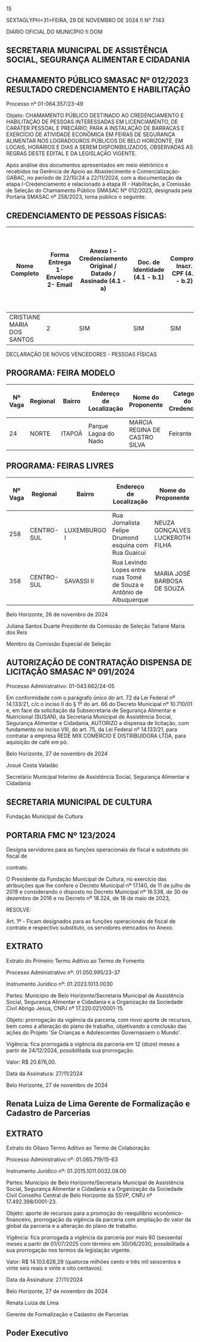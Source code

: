 <!-- image -->

15

SEXTAGLYPH<31>FEIRA, 29 DE NOVEMBRO DE 2024 fi N° 7.143

DIÁRIO OFICIAL DO MUNICÍPIO fi DOM

## SECRETARIA MUNICIPAL DE ASSISTÊNCIA SOCIAL, SEGURANÇA ALIMENTAR E CIDADANIA

## CHAMAMENTO PÚBLICO SMASAC Nº 012/2023 RESULTADO CREDENCIAMENTO E HABILITAÇÃO

Processo nº 01-064.357/23-49

Objeto: CHAMAMENTO PÚBLICO DESTINADO AO CREDENCIAMENTO E HABILITAÇÃO DE PESSOAS INTERESSADAS EM LICENCIAMENTO, DE CARÁTER PESSOAL E PRECÁRIO, PARA A INSTALAÇÃO DE BARRACAS E EXERCÍCIO DE ATIVIDADE ECONÔMICA EM FEIRAS DE SEGURANÇA ALIMENTAR NOS LOGRADOUROS PÚBLICOS DE BELO HORIZONTE, EM LOCAIS, HORÁRIOS E DIAS A SEREM DISPONIBILIZADOS, OBSERVADAS AS REGRAS DESTE EDITAL E DA LEGISLAÇÃO VIGENTE.

Após análise dos documentos apresentados em meio eletrônico e recebidos na Gerência de Apoio ao Abastecimento e Comercialização-GABAC, no período de 22/10/24 a 22/11/2024, com a documentação da etapa I-Credenciamento e relacionado à etapa III - Habilitação, a Comissão de Seleção do Chamamento Público SMASAC Nº 012/2023, designada pela Portaria SMASAC nº 258/2023, torna público o seguinte:

## CREDENCIAMENTO DE PESSOAS FÍSICAS:

| Nome Completo              |   Forma Entrega 1- Envelope 2- Email | Anexo I - Credenciamento Original / Datado / Assinado (4.1 - a)   | Doc. de Identidade (4.1 - b.1)   | Comprov. Inscr. CPF (4.1 - b.2)   | Comprov. Residência (4.1 - b.3)   | Anexo II Laudo Avaliação Médica Original / Datado/ Assinado  (4.1.1 - a) NA= Não se aplica   | Resultado Credenciamento   |
|----------------------------|--------------------------------------|-------------------------------------------------------------------|----------------------------------|-----------------------------------|-----------------------------------|----------------------------------------------------------------------------------------------|----------------------------|
| CRISTIANE MARIA DOS SANTOS |                                    2 | SIM                                                               | SIM                              | SIM                               | SIM                               | NA                                                                                           | DEFERIDO                   |

DECLARAÇÃO DE NOVOS VENCEDORES - PESSOAS FÍSICAS

## PROGRAMA: FEIRA MODELO

|   Nº Vaga | Regional   | Bairro   | Endereço de Localização   | Nome do Proponente            | Categoria do  Credenciado   | Total de Pontos  Obtidos   | Resultado            |
|-----------|------------|----------|---------------------------|-------------------------------|-----------------------------|----------------------------|----------------------|
|        24 | NORTE      | ITAPOÃ   | Parque Lagoa do Nado      | MARCIA REGINA DE CASTRO SILVA | Feirante                    | 10 pontos                  | Vencedora (2º lugar) |

## PROGRAMA: FEIRAS LIVRES

|   Nº Vaga | Regional   | Bairro       | Endereço de Localização                                             | Nome do Proponente              | Categoria do  Credenciado   |   Total de Pontos Obtidos | Resultado            |
|-----------|------------|--------------|---------------------------------------------------------------------|---------------------------------|-----------------------------|---------------------------|----------------------|
|       258 | CENTRO-SUL | LUXEMBURGO I | Rua Jornalista Felipe Drumond esquina com Rua Guaicuí               | NEUZA GONÇALVES LUCKEROTH FILHA | Feirante                    |                        30 | Vencedora (2º lugar) |
|       358 | CENTRO-SUL | SAVASSI II   | Rua Levindo Lopes entre ruas Tomé de Souza e Antônio de Albuquerque | MARIA JOSÉ BARBOSA DE SOUZA     | Feirante                    |                        60 | Vencedora (2º lugar) |

Belo Horizonte, 26 de novembro de 2024

Juliana Santos Duarte Presidente da Comissão de Seleção Tatiane Maria dos Reis

Membro da Comissão Especial de Seleção

## AUTORIZAÇÃO DE CONTRATAÇÃO DISPENSA DE LICITAÇÃO SMASAC Nº 091/2024

Processo Administrativo: 01-043.662/24-05

Em conformidade com o parágrafo único do art. 72 da Lei Federal nº 14.133/21, c/c o inciso II do § 1º do art. 66 do Decreto Municipal nº 10.710/01 e, em face da solicitação da Subsecretaria de Segurança Alimentar e Nutricional (SUSAN), da Secretaria Municipal de Assistência Social, Segurança Alimentar e Cidadania, AUTORIZO a dispensa de licitação, com fundamento no inciso VIII, do art. 75, da Lei Federal nº 14.133/21, para contratar a empresa REDE MIX COMÉRCIO E DISTRIBUIDORA LTDA, para aquisição de café em pó.

Belo Horizonte, 27 de novembro de 2024

Josué Costa Valadão

Secretário Municipal Interino de Assistência Social, Segurança Alimentar e Cidadania

## SECRETARIA MUNICIPAL DE CULTURA

Fundação Municipal de Cultura

## PORTARIA FMC Nº 123/2024

Designa servidores para as funções operacionais de fiscal e substituto do fiscal de

contrato.

O Presidente da Fundação Municipal de Cultura, no exercício das atribuições que lhe confere o Decreto Municipal nº 17.140, de 11 de julho de 2019 e considerando o disposto no Decreto Municipal nº 16.538, de 30 de dezembro de 2016 e no Decreto nº 18.324, de 18 de maio de 2023,

RESOLVE:

Art. 1º - Ficam designados para as funções operacionais de fiscal de contrato e respectivo substituto, os servidores elencados no Anexo.

## EXTRATO

Extrato do Primeiro Termo Aditivo ao Termo de Fomento

Processo Administrativo nº: 01.050.995/23-37

Instrumento Jurídico nº: 01.2023.1013.0030

Partes:  Município  de  Belo  Horizonte/Secretaria  Municipal  de  Assistência  Social,  Segurança Alimentar e Cidadania e a Organização da Sociedade Civil Abrigo Jesus, CNPJ nº 17.220.021/0001-15.

Objeto: prorrogação da vigência da parceria, com novo aporte de recursos, bem como a alteração do plano de trabalho, objetivando a conclusão das ações do Projeto 'Se Crianças e Adolescentes Governassem o Mundo'.

Vigência: fica prorrogada a vigência da parceria em 12 (doze) meses a partir de 24/12/2024, possibilitada sua prorrogação.

Valor: R$ 20.876,00.

Data da Assinatura: 27/11/2024

Belo Horizonte, 27 de novembro de 2024

## Renata Luiza de Lima Gerente de Formalização e Cadastro de Parcerias

## EXTRATO

Extrato do Oitavo Termo Aditivo ao Termo de Colaboração

Processo Administrativo nº: 01.065.719/15-63

Instrumento Jurídico nº: 01.2015.1011.0032.08.00

Partes: Município de Belo Horizonte/Secretaria Municipal de Assistência Social, Segurança Alimentar e Cidadania e a Organização da Sociedade Civil Conselho Central de Belo Horizonte da SSVP, CNPJ nº 17.492.398/0001-23.

Objeto: aporte de recursos para a promoção do reequilíbrio econômico-financeiro, prorrogação da vigência da parceria com ampliação do valor da global da parceria e a alteração do plano de trabalho.

Vigência: fica prorrogada a vigência da parceria por mais 60 (sessenta) meses a partir de 01/07/2025 com término em 30/06/2030, possibilitada a sua prorrogação nos termos da legislação vigente.

Valor: R$ 14.103.626,28 (quatorze milhões cento e três mil seiscentos e vinte seis reais e vinte e oito centavos).

Data da Assinatura: 27/11/2024

Belo Horizonte, 27 de novembro de 2024

Renata Luiza de Lima

Gerente de Formalização e Cadastro de Parcerias

## Poder Executivo

<!-- image -->